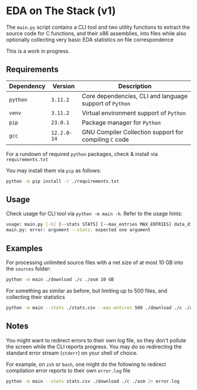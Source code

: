 # EDA on The Stack (v1)

The `main.py` script contains a CLI tool and two utility functions to extract the source code for
C functions, and their x86 assemblies, into files while also optionally collecting very basic EDA statistics
on file correspondence

This is a work in progress.

## Requirements

| Dependency | Version | Description |
|------------|---------|-------------|
|  `python`  | `3.11.2` | Core dependencies, CLI and language support of `Python` |
|  `venv`  | `3.11.2` | Virtual environment support of `Python` |
|  `pip`  | `23.0.1` | Package manager for `Python` |
|  `gcc`  | `12.2.0-14` | GNU Compiler Collection support for compiling `C` code |

For a rundown of required `python` packages, check & install via `requirements.txt`

You may install them via `pip` as follows:
```bash
python -m pip install -r ./requirements.txt
```

## Usage

Check usage for CLI tool via `python -m main -h`. Refer to the usage hints:
```bash
usage: main.py [-h] [--stats STATS] [--max_entries MAX_ENTRIES] data_dir c_dir asm_dir max_size {KB,MB,GB}
main.py: error: argument --stats: expected one argument
```

## Examples

For processing unlimited source files with a net size of at most 10 GB into the `sources` folder:
```bash
python -m main ./download ./c ./asm 10 GB
```

For something as similar as before, but limiting up to 500 files, and collecting their statistics
```bash
python -m main --stats ./stats.csv --max-entires 500 ./download ./c ./asm 10 GB
```

## Notes

You might want to redirect errors to their own log file, so they don't pollute the screen while
the CLI reports progress. You may do so redirecting the standard error stream (`stderr`) on your
shell of choice.

For example, on `zsh` or `bash`, one might do the following to redirect compilation error reports
to their own `error.log` file 
```bash
python -m main --stats stats.csv ./download ./c ./asm 2> error.log
```

